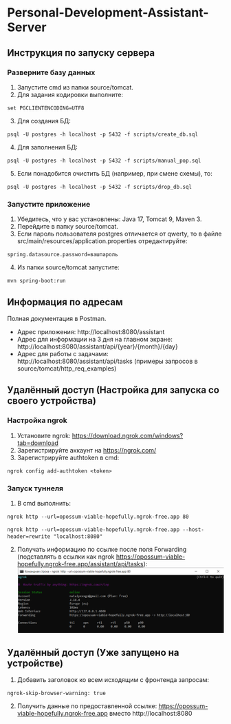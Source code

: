 # Personal-Development-Assistant-Server
## Инструкция по запуску сервера
### Разверните базу данных
1. Запустите cmd из папки source/tomcat.
2. Для задания кодировки выполните:
```
set PGCLIENTENCODING=UTF8
```
3. Для создания БД:
```
psql -U postgres -h localhost -p 5432 -f scripts/create_db.sql
```
4. Для заполнения БД:
```
psql -U postgres -h localhost -p 5432 -f scripts/manual_pop.sql
```
5. Если понадобится очистить БД (например, при смене схемы), то:
```
psql -U postgres -h localhost -p 5432 -f scripts/drop_db.sql
```
### Запустите приложение
1. Убедитесь, что у вас установлены: Java 17, Tomcat 9, Maven 3.
2. Перейдите в папку source/tomcat.
3. Если пароль пользователя postgres отличается от qwerty, то в файле src/main/resources/application.properties отредактируйте:
```
spring.datasource.password=вашпароль
```
4. Из папки source/tomcat запустите:
```
mvn spring-boot:run
```

## Информация по адресам
Полная документация в Postman.
* Адрес приложения: http://localhost:8080/assistant
* Адрес для информации на 3 дня на главном экране: http://localhost:8080/assistant/api/{year}/{month}/{day}
* Адрес для работы с задачами: http://localhost:8080/assistant/api/tasks (примеры запросов в source/tomcat/http_req_examples)

## Удалённый доступ (Настройка для запуска со своего устройства)
### Настройка ngrok

1. Установите ngrok: https://download.ngrok.com/windows?tab=download
2. Зарегистрируйте аккаунт на https://ngrok.com/
3. Зарегистрируйте authtoken в cmd: 
```
ngrok config add-authtoken <token>
```

### Запуск туннеля

1. В cmd выполнить:
```
ngrok http --url=opossum-viable-hopefully.ngrok-free.app 80
```
```
ngrok http --url=opossum-viable-hopefully.ngrok-free.app --host-header=rewrite "localhost:8080"
```
2. Получать информацию по ссылке после поля Forwarding (подставлять в ссылки как ngrok https://opossum-viable-hopefully.ngrok-free.app/assistant/api/tasks):
![img.png](img.png)

## Удалённый доступ (Уже запущено на устройстве)

1. Добавить заголовок ко всем исходящим с фронтенда запросам:
```
ngrok-skip-browser-warning: true
```

2. Получить данные по предоставленной ссылке: https://opossum-viable-hopefully.ngrok-free.app вместо http://localhost:8080